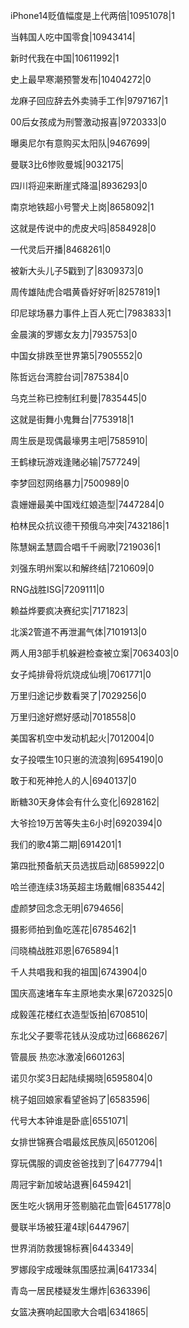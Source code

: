 iPhone14贬值幅度是上代两倍|10951078|1

当韩国人吃中国零食|10943414|

新时代我在中国|10611992|1

史上最早寒潮预警发布|10404272|0

龙麻子回应辞去外卖骑手工作|9797167|1

00后女孩成为刑警激动报喜|9720333|0

曝奥尼尔有意购买太阳队|9467699|

曼联3比6惨败曼城|9032175|

四川将迎来断崖式降温|8936293|0

南京地铁超小号警犬上岗|8658092|1

这就是传说中的虎皮犬吗|8584928|0

一代灵后开播|8468261|0

被新大头儿子5戳到了|8309373|0

周传雄陆虎合唱黄昏好好听|8257819|1

印尼球场暴力事件上百人死亡|7983833|1

金晨演的罗娜女友力|7935753|0

中国女排跌至世界第5|7905552|0

陈哲远台湾腔台词|7875384|0

乌克兰称已控制红利曼|7835445|0

这就是街舞小鬼舞台|7753918|1

周生辰是现偶最壕男主吧|7585910|

王鹤棣玩游戏逢赌必输|7577249|

李梦回怼网络暴力|7500989|0

袁姗姗最美中国戏红娘造型|7447284|0

柏林民众抗议德干预俄乌冲突|7432186|1

陈慧娴孟慧圆合唱千千阙歌|7219036|1

刘强东明州案以和解终结|7210609|0

RNG战胜ISG|7209111|0

赖益烨要疯决赛纪实|7171823|

北溪2管道不再泄漏气体|7101913|0

两人用3部手机躲避检查被立案|7063403|0

女子炖排骨将炕烧成仙境|7061771|0

万里归途记步数看哭了|7029256|0

万里归途好燃好感动|7018558|0

美国客机空中发动机起火|7012004|0

女子投喂生10只崽的流浪狗|6954190|0

敢于和死神抢人的人|6940137|0

断糖30天身体会有什么变化|6928162|

大爷捡19万苦等失主6小时|6920394|0

我们的歌4第二期|6914201|1

第四批预备航天员选拔启动|6859922|0

哈兰德连续3场英超主场戴帽|6835442|

虚颜梦回念念无明|6794656|

摄影师拍到鱼吃莲花|6785462|1

闫晓楠战胜邓恩|6765894|1

千人共唱我和我的祖国|6743904|0

国庆高速堵车车主原地卖水果|6720325|0

成毅莲花楼红衣造型饭拍|6708510|

东北父子要零花钱从没成功过|6686267|

管晨辰 热恋冰激凌|6601263|

诺贝尔奖3日起陆续揭晓|6595804|0

桃子姐回娘家看望爸妈了|6583596|

代号大本钟谁是卧底|6551071|

女排世锦赛合唱最炫民族风|6501206|

穿玩偶服的调皮爸爸找到了|6477794|1

周冠宇新加坡站退赛|6459421|

医生吃火锅用牙签剔脑花血管|6451778|0

曼联半场被狂灌4球|6447967|

世界消防救援锦标赛|6443349|

罗娜段宇成暧昧氛围感拉满|6417334|

青岛一居民楼疑发生爆炸|6363396|

女篮决赛响起国歌大合唱|6341865|

